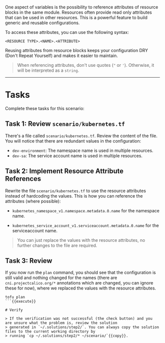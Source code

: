 One aspect of variables is the possibility to reference attributes of resource blocks in the same module. Resources
often provide read only attributes that can be used in other resources. This is a powerful feature to build generic and
reusable configurations.

To access these attributes, you can use the following syntax:

```hcl
<RESOURCE TYPE>.<NAME>.<ATTRIBUTE>
```

Reusing attributes from resource blocks keeps your configuration DRY (Don't Repeat Yourself) and makes it easier to
maintain.

> When referencing attributes, don't use quotes (`"` or `'`). Otherwise, it will be interpreted as a `string`.

---

# Tasks

Complete these tasks for this scenario:

## Task 1: Review `scenario/kubernetes.tf`

There's a file called `scenario/kubernetes.tf`. Review the content of the file. You will notice that there are redundant
values in the configuration:

* `dev-environment`: The namespace name is used in multiple resources.
* `dev-sa`: The service account name is used in multiple resources.

## Task 2: Implement Resource Attribute References

Rewrite the file `scenario/kubernetes.tf` to use the resource attributes instead of hardcoding the values. This is how
you can reference the attributes (where possible):

* `kubernetes_namespace_v1.namespace.metadata.0.name` for the namespace name.

* `kubernetes_service_account_v1.serviceaccount.metadata.0.name` for the serviceaccount name.

> You can just replace the values with the resource attributes, no further changes to the file are required.

## Task 3: Review

If you now run the `plan` command, you should see that the configuration is still valid and nothing changed for the
names (there are `cni.projectcalico.org/*` annotations which are changed, you can ignore these for now), where we
replaced the values with the resource attributes.

```shell
tofu plan
```{{execute}}

# Verify

> If the verification was not successful (the check button) and you are unsure what the problem is, review the solution
> generated in `~/.solutions/step2/`. You can always copy the solution files to the current working directory by 
> running `cp ~/.solutions/step2/* ~/scenario/`{{copy}}.
